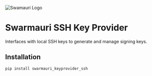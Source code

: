 ![Swamauri Logo](https://res.cloudinary.com/dbjmpekvl/image/upload/v1730099724/Swarmauri-logo-lockup-2048x757_hww01w.png)

# Swarmauri SSH Key Provider

Interfaces with local SSH keys to generate and manage signing keys.

## Installation

```bash
pip install swarmauri_keyprovider_ssh
```
